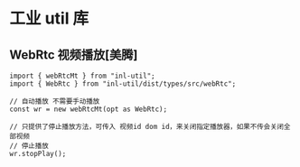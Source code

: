 # 工业 util 库

## WebRtc 视频播放[美腾]

```tsx
import { webRtcMt } from "inl-util";
import { WebRtc } from "inl-util/dist/types/src/webRtc";

// 自动播放 不需要手动播放
const wr = new webRtcMt(opt as WebRtc);

// 只提供了停止播放方法，可传入 视频id dom id，来关闭指定播放器，如果不传会关闭全部视频
// 停止播放
wr.stopPlay();
```
